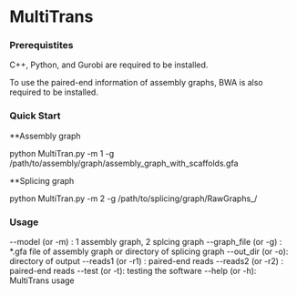 # MultiTrans


### Prerequistites 

C++, Python, and  Gurobi are required to be installed.

To use the paired-end information of assembly graphs, BWA is also required to be installed.


### Quick Start

**Assembly graph

python MultiTran.py -m 1 -g /path/to/assembly/graph/assembly_graph_with_scaffolds.gfa

**Splicing graph

python MultiTran.py -m 2 -g /path/to/splicing/graph/RawGraphs_/


### Usage

 --model (or -m) <int>: 1 assembly graph, 2 splcing graph
 --graph_file (or -g) <string>: *.gfa file of assembly graph
                                or  directory of splicing graph
 --out_dir (or -o): directory of output
 --reads1 (or -r1) <string>: paired-end reads
 --reads2 (or -r2) <string>: paired-end reads
   --test (or -t): testing the software
 --help (or -h): MultiTrans usage
